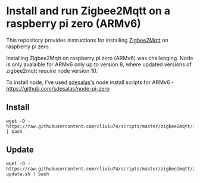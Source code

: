# Install and run Zigbee2Mqtt on a raspberry pi zero (ARMv6)

This repository provides instructions for installing [Zigbee2Mqtt](https://www.zigbee2mqtt.io/) on raspberry pi zero.

Installing Zigbee2Mqtt on raspberry pi zero (ARMv6) was challenging. Node is only avalaible for ARMv6 only up to version 8, where updated versions of zigbee2mqtt require node version 10.

To install node, I've used [sdesalas's](https://github.com/sdesalas) node install scripts for ARMv6 - https://github.com/sdesalas/node-pi-zero

## Install

```
wget -O - https://raw.githubusercontent.com/cliviu74/scripts/master/zigbee2mqtt/install.sh | bash
```

## Update

```
wget -O - https://raw.githubusercontent.com/cliviu74/scripts/master/zigbee2mqtt/zigbee2mqtt-update.sh | bash
```